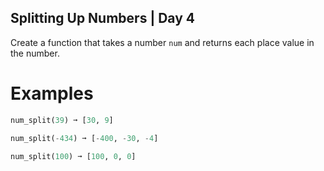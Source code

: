 ## Splitting Up Numbers | Day 4

Create a function that takes a number `num` and returns each place value in the number.

# Examples
```py
num_split(39) ➞ [30, 9]

num_split(-434) ➞ [-400, -30, -4]

num_split(100) ➞ [100, 0, 0]
```

